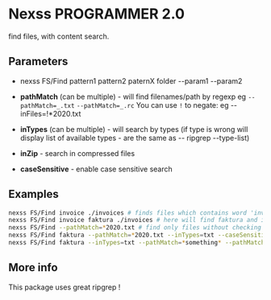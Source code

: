# Nexss PROGRAMMER 2.0

find files, with content search.

## Parameters

- nexss FS/Find pattern1 pattern2 paternX folder --param1 --param2

- **pathMatch** (can be multiple) - will find filenames/path by regexp eg `--pathMatch=_.txt` `--pathMatch=_.rc`
  You can use `!` to negate: eg --inFiles=!\*2020.txt
- **inTypes** (can be multiple) - will search by types (if type is wrong will display list of available types - are the same as -- ripgrep --type-list)
- **inZip** - search in compressed files
- **caseSensitive** - enable case sensitive search

## Examples

```sh
nexss FS/Find invoice ./invoices # finds files which contains word 'invoice' in the content (second or last parameter is where to look)
nexss FS/Find invoice faktura ./invoices # here will find faktura and invoice in the file content in the folder 'invoices'
nexss FS/Find --pathMatch=*2020.txt # find only files without checking the content
nexss FS/Find faktura --pathMatch=*2020.txt --inTypes=txt --caseSensitive # find in txt files, using caseSensitive, path match *2020.txts
nexss FS/Find faktura --inTypes=txt --pathMatch=*something* --pathMatch=!*8* # will match path something, but not with number 8
```

## More info

This package uses great ripgrep !

